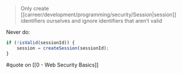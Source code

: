 > Only create [[carreer/development/programming/security/Session|session]] identifiers ourselves and ignore identifiers that aren’t valid

Never do:

```ts
if (!isValid(sessionId)) {
    session = createSession(sessionId);
}
```

#quote on [[0 - Web Security Basics]]